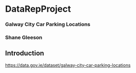 # DataRepProject

### Galway City Car Parking Locations

### Shane Gleeson

## Introduction

https://data.gov.ie/dataset/galway-city-car-parking-locations 
